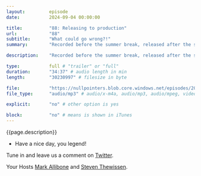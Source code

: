 ```yaml
---
layout:         episode
date: 			2024-09-04 00:00:00

title: 			"88: Releasing to production"
url:        	"88"
subtitle: 		"What could go wrong?!"
summary: 		"Recorded before the summer break, released after the summer break. Steven and Mark discuss how releases can go horribly wrong. What are things to consider and general strategies. Also what can go wrong if you give a coupon to everyone in good faith and it still goes horribly wrong. Tune in for this opinionated pod on releases with a mobile focussed spin."

description: 	"Recorded before the summer break, released after the summer break. Steven and Mark discuss how releases can go horribly wrong. What are things to consider and general strategies. Also what can go wrong if you give a coupon to everyone in good faith and it still goes horribly wrong. Tune in for this opinionated pod on releases with a mobile focussed spin."

type:			full # "trailer" or "full"
duration: 		"34:37" # audio length in min
length: 		"30230997" # filesize in byte

file: 			"https://nullpointers.blob.core.windows.net/episodes/20240904_AvoidingBadReleases.mp3"
file_type: 		"audio/mp3" # audio/x-m4a, audio/mp3, audio/mpeg, video/quicktime, video/mp4, video/x-m4v, application/pdf, and document/x-epub

explicit: 		"no" # other option is yes

block: 			"no" # means is shown in iTunes
---
```


{{page.description}}

* Have a nice day, you legend!

Tune in and leave us a comment on [Twitter](https://twitter.com/nullpointersio).

Your Hosts [Mark Allibone](https://twitter.com/mallibone) and [Steven Thewissen](https://twitter.com/devnl).
